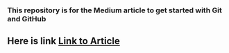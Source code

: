 ### This repository is for the Medium article to get started with Git and GitHub

## Here is link [Link to Article](https://itsmohamedghouse.medium.com/git-github-working-on-open-source-projects-4a95eddd6072)
